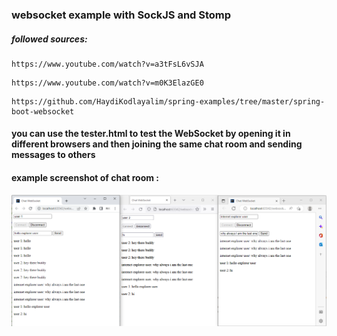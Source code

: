 
### websocket example with SockJS and Stomp

##### followed sources:

```console
https://www.youtube.com/watch?v=a3tFsL6vSJA
```
```console
https://www.youtube.com/watch?v=m0K3ElazGE0
```

```console
https://github.com/HaydiKodlayalim/spring-examples/tree/master/spring-boot-websocket
```

#### you can use the tester.html to test the WebSocket by opening it in different browsers and then joining the same chat room and sending messages to others

#### example screenshot of chat room : 

![Screenshot](Screenshot.png)